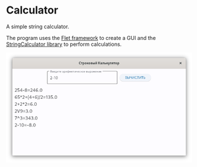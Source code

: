# Calculator
A simple string calculator.

The program uses the [Flet framework](https://flet.dev/) to create a GUI and the [StringCalculator library](https://pypi.org/project/StringCalculator/#description) to perform calculations.

![screenshot.png](/screenshot.png)
